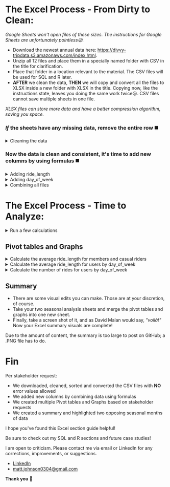 # The Excel Process - From Dirty to Clean:          

*Google Sheets won't open files of these sizes. The instructions for Google Sheets are unfortunately pointless:frowning:.*

* Download the newest annual data here: https://divvy-tripdata.s3.amazonaws.com/index.html.
* Unzip all 12 files and place them in a specially named folder with CSV in the title for clarification.
* Place that folder in a location relevant to the material. The CSV files will be used for SQL and R later.
* <strong>AFTER</strong> we clean the data, <strong>THEN</strong> we will copy and convert all the files to XLSX inside a new folder with XLSX in the title. Copying now, like the instructions state, leaves you doing the same work twice:unamused:. CSV files cannot save multiple sheets in one file.

*XLSX files can store more data and have a better compression algorithm, saving you space.*

### *If* the sheets have any missing data, remove the entire row :black_medium_square:
<details>
<summary> Cleaning the data </summary> 
  
  *This process is per situation, and normally stakeholders are involved with the decision on what to do with empty cells.*
  
  <ol>
    <li> Select all fields (including column names) by clicking and dragging over all columns or by clicking the utmost upper-left from the field section of the sheet. Aka, above row 1 and to the left of column A. </li>
    <li> After selecting all fields, press F5 or hold down CTRL+G until a "Go To" window pops up > Select "Special" > Click "Blanks" > Hit OK. This may take minutes to finish running. </li>
    <li> Once finished, scroll down until you see a highlighted cell or chunk of cells. Right-click when hovered over one and choose "Delete," then choose "Entire row" (you may get a warning; hit OK). This will take minutes, and your sheet may freeze; that's normal. </li>
    <li> Sadly, you must do all of these steps on all sheets as many times as it takes (usually 2) until your results land you at the bottom of the sheet. The benefit of checking one too many times is you get the last row number. This information is useful.</li>
  </ol>
  <ul>
    <li> Normally you sort and filter each column depending on the data type looking for anomalies or any number of error values </li>
    <ul>
      <li> Currency: currency types that are out of range. </li>
      <li> Date: dates that are out of range. </li>
      <li> Number: numbers that are out of range. </li>
      <li> Percentage: percentages that are out of range. </li>
      <li> Text: letters or word lengths that are out of range. </li>
      <li> Time: times that are out of range. </li>
    </ul>
  </ul>
  
  *This data is much cleaner than normal situations, but we will see one instance where it may be applicable.*
  
</details>  

### Now the data is clean and consistent, it's time to add new columns by using formulas :black_medium_square:
<details>
<summary> Adding ride_length </summary>
  
  *In truth, normally we would also touch base with the stakeholders to ask about removing certain ride_length duration ranges because high and low thresholds are anomalies, offer little insight, and skew most results, outside of rare instances.*
  
 <ol>
   <li> In your spreadsheet, create a column called "ride_length" in Column N, row 1. </li>
   <li>Calculate the length of each ride using the minus operator from columns C (started_at) and D (ended_at) Enter "=D2-C2" in cell N2. </li>
   <li> Your result will be a float. Change that into the time format of HH:MM:SS. </li>
   <li> Select N2 > right click > A window pop up will appear select "Format Cells" (again Excel may freeze). </li>
   <li> While in the "Number" tab find "Category:" and change it to "Time" > Type: > "37:30:55" > hit OK. </li>
   <li> Select N2 > press CTRL+C > use macros to autofill the column (web search) or in N3 hold CTRL+SHIFT+down-arrow key > CTRL+V aka paste, then find the last naturally filled row + 1 select that cell hold CTRL+SHIFT+down-arrow key again and delete the invalid entries (Use PAGE UP & DOWN to move smoothly when close).</li>
   
   ### Some months *might* have faulty "ride_length" data filled with ####### forever, which SQL will not allow. As analyst doing our process step, let's investigate using "Sort" and delete this rows. 
   
   ### Also, I suggest deleting all rows from "ride_length" with durations above 24:59:00. This is not a mandate, but depending on your SQL skill level, it may help.
   
   <li> Select <strong>ALL</strong> columns and click on the "Data" tab at the top of the sheet > click Sort > Sort by ride_length > Order Largest to Smallest. Any cells in "ride_length" filled with ##### forever need their whole row deleted (mind your header row). The reason the cells are messed up and filled with ########## is that the "start_at" and "end_at" column data is reading backwards. We don't have the authority to flip them, so our only means is to delete. </li>
   
   * *Excel is a mess when sorting. It doesn't have the ability to use a primary key to sort all of the fields based on one column. If you forget to sort by <strong>all</strong> columns, your data will be wrong. Also, filtering is limited to 10,000 unique items; with files of this size, filtering for what we need to accomplish is useless.*
   
   <li> Now repeat these steps for all 12 sheets. </li>
</ol>
</details>

<details>
<summary> Adding day_of_week </summary>
  
  *This one is straight forward :smile:.* 
  
<ol>
<li> In your spreadsheet, create a column called "day_of_week." in Column O, row 1. </li>
<li> In O2, enter "=WEEKDAY(C2,1)", 1 = Sunday, and 7 = Saturday. Later, if you prefer your column to have the actual weekday name, use "=TEXT(C2, "dddd")" but only after switching to XLSX. The only catch is =MODE() cannot use the TEXT data type. Workarounds include manually writing in the day name in your pivot tables or flipping the column formula when desired.</li>
<li> Select O2 > press CTRL+C > use macros to autofill the column (web search), or in O3, hold CTRL+SHIFT+down-arrow key > paste, then find the last naturally filled row + 1 select that cell, hold CTRL+SHIFT+the down key again, and delete the invalid entries (use PAGE UP and PAGE DOWN to move smoothly when close). </li>
 <li> Now repeat these steps for all 12 sheets, and make sure to save your work. We're done with the CSV files until SQL and R. </li>
 </ol>
</details>

<details>
  <summary> Combining all files </summary> 
  
  *<strong>NOW</strong> we are going to copy and convert all the files to XLSX inside a new folder with XLSX in the title.*
  
<ol>
<li> Open the first clean CSV file. </li>
<li> File > Save As > Browse > Your XLSX folder location > Save as type: Excel Workbook. Do this for all 12. </li>
<li> Use Power Query (Google search) or simply copy and paste each sheet with CTRL+A > CTRL+C > then paste in a new tab in the original first sheet with CTRL+V. </li> 
<li> Do this for all 12. Be mindful to keep your sheet names consistent if you're copying and pasting. They won't auto populate. </li> 
</ol>
  
*Notice all your files sizes are smaller now and you now have a mega file too :clap:.*
</details>  


# The Excel Process - Time to Analyze:
<details>
  <summary> Run a few calculations </summary> 
  
  *Switch to the XLSX mega file now. Run a few calculations in two tabs of opposite seasons to get a better sense of the data layout.* 
  
<ol>
<li> Calculate the mean of ride_length: in cell Q2, type =AVERAGE(N:N), then format to time just like when we made column N "ride_length". Then make a header in Q1 so you remember what your result represents. </li>
<li> Calculate the max ride_length: in cell Q5, enter =MAX(N:N), then format to time again. Then make a header in Q4 so you remember what your result represents. </li>
<li> Calculate the mode for day_of_week: in cell Q8 enter =MODE(O:O). Then make a header in Q7 so you remember what your result represents. </li>  
</ol>
</details>  

## Pivot tables and Graphs
<details>
<summary> Calculate the average ride_length for members and casual riders </summary>
  
  *Create these 3 pivot tables and graphs in both pre-selected opposite season tabs used earlier.* 
  
<ol>
<li> In cell Q11 click "Insert" on the top tab > Click "PivotTable" > select columns M and N > Existing Worksheet then OK. </li>
<li> Drag member_casual in the Rows area and ride_length in the Values area > left-click it and choose "Value Field Settings" change Count to Average. </li>
  
  * (blank) auto populates inside your pivot table, this is normal. Remove (blank) by clicking on cell Q11
  
<li> Now that you have your first pivot table, it is time to format R12-R14 just like column N "ride_length" to time. </li>
<li> The last step is to graph it. Click Q11 > at the top of Excel, click "Insert" > "Recommended Charts" > "Pie". </li>
<li> Place its upper-left corner in Q15. Use whatever chart you like. I just find pie to be the best for this table. </li>
<li> Select the chart and click on "chart styles". Pick whatever variation you like. Shrink the graph to your preference. </li>
</ol>
</details>

<details>
<summary> Calculate the average ride_length for users by day_of_week </summary>
<ol>
<li> In cell Q29, click "Insert" on the top tab > Click "PivotTable" > select columns M, N and O > Existing Worksheet then OK. </li>
<li> Drag member_casual in the Rows area and ride_length in the Values area > left-click it and choose "Value Field Settings" change Count to Average. Finally, drag day_of_week into the Columns area. </li>
  
 * (blank) auto populates inside your pivot table; this is normal. Remove (blank) by clicking on cell Q31
<li> Now it is time to format R31-Y33 just like column N "ride_length" to time. </li>
<li> Time to graph it. Click Q29 > at the top of Excel, click "Insert" > "Recommended Charts" > "Column." </li>
<li> Place its upper-left corner in Q34. Use whatever chart you like. I just find columns to be the best for this table. </li>
<li> It is recommended you change the day-of-week color palette for 1 & 2 because they match the first graph. </li> 
<li> Click into the new graph, then click a bar. Right-click it once selected and select "fill". Stretch the graph to column Y. </li>
</ol>
</details>

<details>
<summary> Calculate the number of rides for users by day_of_week </summary>
  
*This one is a little tricky.* 
<ol>
<li> In cell T3, click "Insert" on the top tab > Click "PivotTable" > select columns A, M and O > Existing worksheet, then OK. </li>
<li> Drag ride_id into the Value area and make sure its "Value Field Setting is set to Count. Then drag member_casual and day_of_week to the Rows area. </li>
  
   * (blank) auto-populates inside your pivot table; this is normal. Remove (blank) by clicking on cell T3
 
  <details>
  <summary> Solution </summary>
    <ol>
<li> To get the pivot table to form, you must select all columns 😅.</li>
<li> To get the pivot table to be sorted by day instead of member type, day_of_week must be loaded into the Rows area first. </li>
      </ol>
    </details>
<li> It's time to graph it. Click T3 > At the top of Excel, click "Insert" > "Recommended Charts" > "Column." </li>
<li> Place its upper-left corner in V3. Use whatever chart you like. I just find columns to be the best for this table too. </li>
<li> It is recommended that you change the member color to the same orange as the first graph. </li>
<li> It is also recommended to stretch the graph to column Z and row 25. </li>
<li> Also, you can change day_of_week to text format now. </li>
</ol>
</details>

## Summary 
* There are some visual edits you can make. Those are at your discretion, of course.
* Take your two seasonal analysis sheets and merge the pivot tables and graphs into one new sheet.
* Finally, take a screen shot of it, and as David Malan would say, *"voilà!"* Now your Excel summary visuals are complete!

Due to the amount of content, the summary is too large to post on GitHub; a .PNG file has to do.

# Fin 
Per stakeholder request: 
* We downloaded, cleaned, sorted and converted the CSV files with **NO** error values allowed
* We added new columns by combining data using formulas
* We created multiple Pivot tables and Graphs based on stakeholder requests
* We created a summary and highlighted two opposing seasonal months of data

I hope you've found this Excel section guide helpful! 

Be sure to check out my SQL and R sections and future case studies!

I am open to criticism. Please contact me via email or LinkedIn for any corrections, improvements, or suggestions.

- [LinkedIn](https://www.linkedin.com/in/matt-johnson0304)
- matt.johnson0304@gmail.com

**Thank you** :bow:
